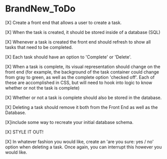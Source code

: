 # BrandNew_ToDo

[X]  Create a front end that allows a user to create a task.

[X] When the task is created, it should be stored inside of a
      database (SQL)

[X]  Whenever a task is created the front end should refresh to show
    all tasks that need to be completed.

[X]  Each task should have an option to 'Complete' or 'Delete'.

[X]    When a task is complete, its visual representation should change on the front end (for example, the background of the task container could change from gray to green, as well as the complete option 'checked off'. Each of these are accomplished in CSS, but will need to hook into logic to know whether or not the task is complete)

[X] Whether or not a task is complete should also be stored in the
   database.

[X] Deleting a task should remove it both from the Front End as well as the Database.

[X]include some way to recreate your initial database schema.

[X] STYLE IT OUT!

[X] In whatever fashion you would like, create an 'are you sure: yes / no' option when deleting a task. Once again, you can interrupt this however you would like.
